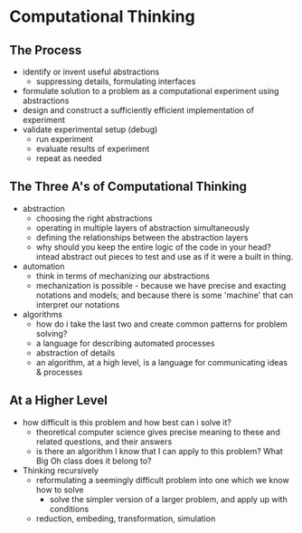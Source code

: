 # Computational Thinking
## The Process
- identify or invent useful abstractions
    - suppressing details, formulating interfaces
- formulate solution to a problem as a computational experiment using abstractions
- design and construct a sufficiently efficient implementation of experiment
- validate experimental setup (debug)
    - run experiment
    - evaluate results of experiment
    - repeat as needed
## The Three A's of Computational Thinking
- abstraction
    - choosing the right abstractions
    - operating in multiple layers of abstraction simultaneously
    - defining the relationships between the abstraction layers
    - why should you keep the entire logic of the code in your head? intead abstract out pieces to test and use as if it were a built in thing. 
- automation
    - think in terms of mechanizing our abstractions
    - mechanization is possible - because we have precise and exacting notations and models; and because there is some 'machine' that can interpret our notations
- algorithms
    - how do i take the last two and create common patterns for problem solving?
    - a language for describing automated processes
    - abstraction of details
    - an algorithm, at a high level, is a language for communicating ideas & processes
## At a Higher Level
- how difficult is this problem and how best can i solve it?
    - theoretical computer science gives precise meaning to these and related questions, and their answers
    - is there an algorithm I know that I can apply to this problem? What Big Oh class does it belong to?
- Thinking recursively
    - reformulating a seemingly difficult problem into one which we know how to solve
        - solve the simpler version of a larger problem, and apply up with conditions
    - reduction, embeding, transformation, simulation  
